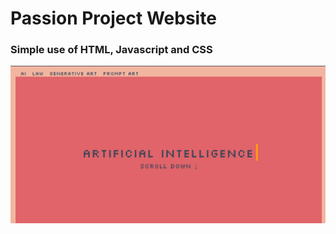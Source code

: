 <h1>Passion Project Website</h1>
<h3>Simple use of HTML, Javascript and CSS</h3>

![img of the wbsite](https://github.com/dithira-h/AI-Website/blob/master/img.png "Pineapple")